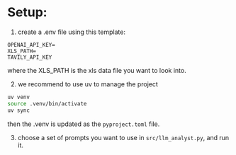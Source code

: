 # Setup:

1. create a .env file using this template:
```
OPENAI_API_KEY=
XLS_PATH=
TAVILY_API_KEY
```
where the XLS_PATH is the xls data file you want to look into.

2. we recommend to use uv to manage the project
```bash
uv venv
source .venv/bin/activate
uv sync
```
then the .venv is updated as the `pyproject.toml` file.

3. choose a set of prompts you want to use in `src/llm_analyst.py`, and run it.